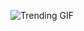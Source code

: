 
<!-- GIF_SECTION -->
![Trending GIF](https://media0.giphy.com/media/v1.Y2lkPThiYjIxNzcycnhrdmI1N2d3ZHIxa3hjMGVsdTdpN2tmNTh6anR1ZTBucTJzZW82eSZlcD12MV9naWZzX3NlYXJjaCZjdD1n/BqW5xqAwcDw9Cv90MJ/giphy.gif)
<!-- END_GIF_SECTION -->
